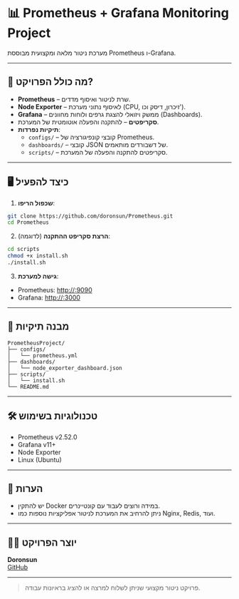 # 📊 Prometheus + Grafana Monitoring Project

מערכת ניטור מלאה ומקצועית מבוססת Prometheus ו-Grafana.

---

## 🔧 מה כולל הפרויקט?

- **Prometheus** – שרת לניטור ואיסוף מדדים.
- **Node Exporter** – לאיסוף נתוני מערכת (CPU, זיכרון, דיסק וכו').
- **Grafana** – ממשק ויזואלי להצגת גרפים ולוחות מחוונים (Dashboards).
- **סקריפטים** – להתקנה והפעלה אוטומטית של המערכת.
- **תיקיות נפרדות**:
  - `configs/` – קובצי קונפיגורציה של Prometheus.
  - `dashboards/` – קובצי JSON של דשבורדים מותאמים.
  - `scripts/` – סקריפטים להתקנה והפעלה של המערכת.

---

## 🖥️ כיצד להפעיל

1. **שכפול הריפו**:
```bash
git clone https://github.com/doronsun/Prometheus.git
cd Prometheus
```

2. **הרצת סקריפט ההתקנה** (לדוגמה):
```bash
cd scripts
chmod +x install.sh
./install.sh
```

3. **גישה למערכת**:
- Prometheus: [http://<your-server-ip>:9090](http://<your-server-ip>:9090)
- Grafana: [http://<your-server-ip>:3000](http://<your-server-ip>:3000)

---

## 📂 מבנה תיקיות
```
PrometheusProject/
├── configs/
│   └── prometheus.yml
├── dashboards/
│   └── node_exporter_dashboard.json
├── scripts/
│   └── install.sh
└── README.md
```

---

## 🛠️ טכנולוגיות בשימוש
- Prometheus v2.52.0
- Grafana v11+
- Node Exporter
- Linux (Ubuntu)

---

## 📌 הערות
- יש להתקין Docker במידה ורוצים לעבוד עם קונטיינרים.
- ניתן להרחיב את המערכת לניטור אפליקציות נוספות כמו Nginx, Redis, ועוד.

---

## 👨‍💻 יוצר הפרויקט
**Doronsun**  
[GitHub](https://github.com/doronsun)

---

> פרויקט ניטור מקצועי שניתן לשלוח למרצה או להציג בראיונות עבודה.

